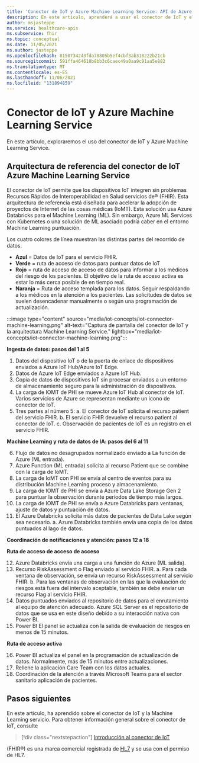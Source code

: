 ```yaml
---
title: 'Conector de IoT y Azure Machine Learning Service: API de Azure Healthcare'
description: En este artículo, aprenderá a usar el conector de IoT y el servicio Azure Machine Learning.
author: msjasteppe
ms.service: healthcare-apis
ms.subservice: fhir
ms.topic: conceptual
ms.date: 11/05/2021
ms.author: jasteppe
ms.openlocfilehash: 8150734243fda78805b5ef4cbf3ab318222b21cb
ms.sourcegitcommit: 591ffa464618b8bb3c6caec49a0aa9c91aa5e882
ms.translationtype: MT
ms.contentlocale: es-ES
ms.lasthandoff: 11/06/2021
ms.locfileid: "131894859"
---
```

# <a name="iot-connector-and-azure-machine-learning-service"></a>Conector de IoT y Azure Machine Learning Service

En este artículo, exploraremos el uso del conector de IoT y Azure Machine Learning Service.

## <a name="iot-connector-and-azure-machine-learning-service-reference-architecture"></a>Arquitectura de referencia del conector de IoT Azure Machine Learning Service

El conector de IoT permite que los dispositivos IoT integren sin problemas Recursos Rápidos de Interoperabilidad en Salud servicios de&#174; (FHIR). Esta arquitectura de referencia está diseñada para acelerar la adopción de proyectos de Internet de las cosas médicas (IoMT). Esta solución usa Azure Databricks para el Machine Learning (ML). Sin embargo, Azure ML Services con Kubernetes o una solución de ML asociado podría caber en el entorno Machine Learning puntuación.

Los cuatro colores de línea muestran las distintas partes del recorrido de datos.

- **Azul** = Datos de IoT para el servicio FHIR.
- **Verde** = ruta de acceso de datos para puntuar datos de IoT
- **Rojo** = ruta de acceso de acceso de datos para informar a los médicos del riesgo de los pacientes. El objetivo de la ruta de acceso activa es estar lo más cerca posible de en tiempo real.
- **Naranja** = Ruta de acceso templada para los datos. Seguir respaldando a los médicos en la atención a los pacientes. Las solicitudes de datos se suelen desencadenar manualmente o según una programación de actualización.

:::image type="content" source="media/iot-concepts/iot-connector-machine-learning.png" alt-text="Captura de pantalla del conector de IoT y la arquitectura Machine Learning Service." lightbox="media/iot-concepts/iot-connector-machine-learning.png":::

**Ingesta de datos: pasos del 1 al 5**

1. Datos del dispositivo IoT o de la puerta de enlace de dispositivos enviados a Azure IoT Hub/Azure IoT Edge.
2. Datos de Azure IoT Edge enviados a Azure IoT Hub.
3. Copia de datos de dispositivos IoT sin procesar enviados a un entorno de almacenamiento seguro para la administración de dispositivos.
4. La carga de IOMT de PHI se mueve Azure IoT Hub al conector de IoT. Varios servicios de Azure se representan mediante un icono de conector de IoT.
5. Tres partes al número 5: a. El conector de IoT solicita el recurso patient del servicio FHIR. b. El servicio FHIR devuelve el recurso patient al conector de IoT. c. Observación de pacientes de IoT es un registro en el servicio FHIR.

**Machine Learning y ruta de datos de IA: pasos del 6 al 11**

6. Flujo de datos no desagrupados normalizado enviado a La función de Azure (ML entrada).
7. Azure Function (ML entrada) solicita al recurso Patient que se combine con la carga de IoMT.
8. La carga de IoMT con PHI se envía al centro de eventos para su distribución Machine Learning proceso y almacenamiento.
9. La carga de IOMT de PHI se envía a Azure Data Lake Storage Gen 2 para puntuar la observación durante períodos de tiempo más largos.
10. La carga de IOMT de PHI se envía a Azure Databricks para ventanas, ajuste de datos y puntuación de datos.
11. El Azure Databricks solicita más datos de pacientes de Data Lake según sea necesario. a. Azure Databricks también envía una copia de los datos puntuados al lago de datos.

**Coordinación de notificaciones y atención: pasos 12 a 18**

**Ruta de acceso de acceso de acceso**

12. Azure Databricks envía una carga a una función de Azure (ML salida).
13. Recurso RiskAssessment o Flag enviado al servicio FHIR. a. Para cada ventana de observación, se envía un recurso RiskAssessment al servicio FHIR. b. Para las ventanas de observación en las que la evaluación de riesgos está fuera del intervalo aceptable, también se debe enviar un recurso Flag al servicio FHIR.
14. Datos puntuados enviados al repositorio de datos para el enrutamiento al equipo de atención adecuado. Azure SQL Server es el repositorio de datos que se usa en este diseño debido a su interacción nativa con Power BI.
15. Power BI El panel se actualiza con la salida de evaluación de riesgos en menos de 15 minutos.

**Ruta de acceso activa**

16. Power BI actualiza el panel en la programación de actualización de datos. Normalmente, más de 15 minutos entre actualizaciones.
17. Rellene la aplicación Care Team con los datos actuales.
18. Coordinación de la atención a través Microsoft Teams para el sector sanitario aplicación de pacientes.

## <a name="next-steps"></a>Pasos siguientes

En este artículo, ha aprendido sobre el conector de IoT y la Machine Learning servicio. Para obtener información general sobre el conector de IoT, consulte

>[!div class="nextstepaction"]
>[Introducción al conector de IoT](iot-connector-overview.md)

(FHIR&#174;) es una marca comercial registrada de [HL7](https://hl7.org/fhir/) y se usa con el permiso de HL7.
